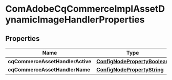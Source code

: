 

# ComAdobeCqCommerceImplAssetDynamicImageHandlerProperties

## Properties

Name | Type | Description | Notes
------------ | ------------- | ------------- | -------------
**cqCommerceAssetHandlerActive** | [**ConfigNodePropertyBoolean**](ConfigNodePropertyBoolean.md) |  |  [optional]
**cqCommerceAssetHandlerName** | [**ConfigNodePropertyString**](ConfigNodePropertyString.md) |  |  [optional]



